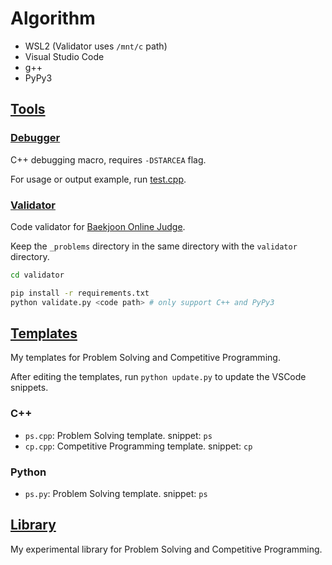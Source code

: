 # Algorithm

- WSL2 (Validator uses `/mnt/c` path)
- Visual Studio Code
- g++
- PyPy3

## [Tools](./tools)

### [Debugger](./tools/debugger)

C++ debugging macro, requires `-DSTARCEA` flag.

For usage or output example, run [test.cpp](./tools/debugger/test.cpp).

### [Validator](./tools/validator)

Code validator for [Baekjoon Online Judge](https://www.acmicpc.net/).

Keep the `_problems` directory in the same directory with the `validator` directory.

```bash
cd validator

pip install -r requirements.txt
python validate.py <code path> # only support C++ and PyPy3
```

## [Templates](./templates)

My templates for Problem Solving and Competitive Programming.

After editing the templates, run `python update.py` to update the VSCode snippets.

### C++

- `ps.cpp`: Problem Solving template. snippet: `ps`
- `cp.cpp`: Competitive Programming template. snippet: `cp`

### Python

- `ps.py`: Problem Solving template. snippet: `ps`

## [Library](./library)

My experimental library for Problem Solving and Competitive Programming.
